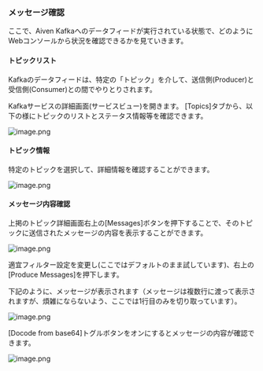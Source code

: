 ### メッセージ確認

ここで、Aiven Kafkaへのデータフィードが実行されている状態で、どのようにWebコンソールから状況を確認できるかを見ていきます。

#### トピックリスト

Kafkaのデータフィードは、特定の「トピック」を介して、送信側(Producer)と受信側(Consumer)との間でやりとりされます。

Kafkaサービスの詳細画面(サービスビュー)を開きます。
[Topics]タブから、以下の様にトピックのリストとステータス情報等を確認できます。

![image.png](https://qiita-image-store.s3.ap-northeast-1.amazonaws.com/0/176567/4774dc73-570d-bd9f-f0ba-9ea173563bb4.png)

#### トピック情報

特定のトピックを選択して、詳細情報を確認することができます。

![image.png](https://qiita-image-store.s3.ap-northeast-1.amazonaws.com/0/176567/ce11ab83-06d6-3887-b189-2b384f706cbc.png)


#### メッセージ内容確認

上掲のトピック詳細画面右上の[Messages]ボタンを押下することで、そのトピックに送信されたメッセージの内容を表示することができます。

![image.png](https://qiita-image-store.s3.ap-northeast-1.amazonaws.com/0/176567/de49479f-b42b-d07c-38ec-a89fa241c964.png)

適宜フィルター設定を変更し(ここではデフォルトのまま試しています)、右上の[Produce Messages]を押下します。

下記のように、メッセージが表示されます（メッセージは複数行に渡って表示されますが、煩雑にならないよう、ここでは1行目のみを切り取っています）。

![image.png](https://qiita-image-store.s3.ap-northeast-1.amazonaws.com/0/176567/41f4b4c2-74bf-83f2-42ee-301844249959.png)

[Docode from base64]トグルボタンをオンにするとメッセージの内容が確認できます。

![image.png](https://qiita-image-store.s3.ap-northeast-1.amazonaws.com/0/176567/bb70e7be-bd38-03cd-acea-5043329896de.png)


